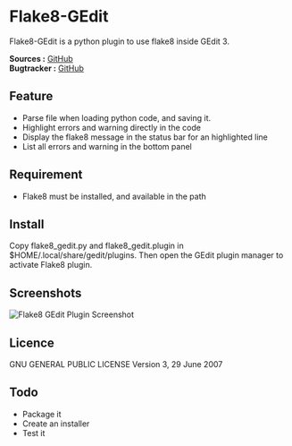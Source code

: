 Flake8-GEdit
============

Flake8-GEdit is a python plugin to use flake8 inside GEdit 3.

**Sources :** [GitHub](http://github.com/khertan/flake8-gedit)  
**Bugtracker :** [GitHub](http://github.com/khertan/flake8-gedit/issues)

Feature
-------
* Parse file when loading python code, and saving it.
* Highlight errors and warning directly in the code
* Display the flake8 message in the status bar for an highlighted line
* List all errors and warning in the bottom panel

Requirement
-----------
* Flake8 must be installed, and available in the path

Install
-------
Copy flake8_gedit.py and flake8_gedit.plugin in $HOME/.local/share/gedit/plugins. Then open the GEdit plugin manager to activate Flake8 plugin.

Screenshots
-----------

![Flake8 GEdit Plugin Screenshot](http://khertan.net/medias/flake8-gedit_screenshot.png)

Licence
-------

GNU GENERAL PUBLIC LICENSE Version 3, 29 June 2007

Todo
----

* Package it
* Create an installer
* Test it
